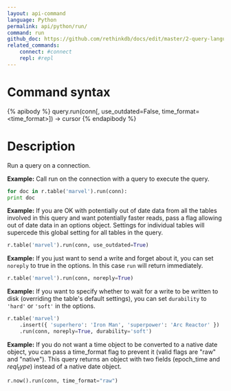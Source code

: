 ```yaml
---
layout: api-command 
language: Python
permalink: api/python/run/
command: run
github_doc: https://github.com/rethinkdb/docs/edit/master/2-query-language/api/python/accessing-rql/run.md
related_commands:
    connect: #connect
    repl: #repl
---
```


# Command syntax #

{% apibody %}
query.run(conn[, use_outdated=False, time_format=<time_format>]) &rarr; cursor
{% endapibody %}

# Description #

Run a query on a connection.

__Example:__ Call run on the connection with a query to execute the query.

```py
for doc in r.table('marvel').run(conn):
print doc
```

__Example:__ If you are OK with potentially out of date data from all the tables
involved in this query and want potentially faster reads, pass a flag allowing out of
date data in an options object. Settings for individual tables will supercede this global
setting for all tables in the query.

```py
r.table('marvel').run(conn, use_outdated=True)
```


__Example:__ If you just want to send a write and forget about it, you can set `noreply`
to true in the options. In this case `run` will return immediately.

```py
r.table('marvel').run(conn, noreply=True)
```


__Example:__ If you want to specify whether to wait for a write to be written to disk
(overriding the table's default settings), you can set `durability` to `'hard'` or
`'soft'` in the options.

```py
r.table('marvel')
    .insert({ 'superhero': 'Iron Man', 'superpower': 'Arc Reactor' })
    .run(conn, noreply=True, durability='soft')
```


__Example:__ If you do not want a time object to be converted to a native date object, you can pass a time_format flag to prevent it (valid flags are "raw" and "native"). This query returns an object with two fields (epoch_time and $reql_type$) instead of a native date object.

```py
r.now().run(conn, time_format="raw")
```

